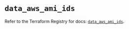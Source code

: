 # `data_aws_ami_ids`

Refer to the Terraform Registry for docs: [`data_aws_ami_ids`](https://registry.terraform.io/providers/hashicorp/aws/6.5.0/docs/data-sources/ami_ids).
